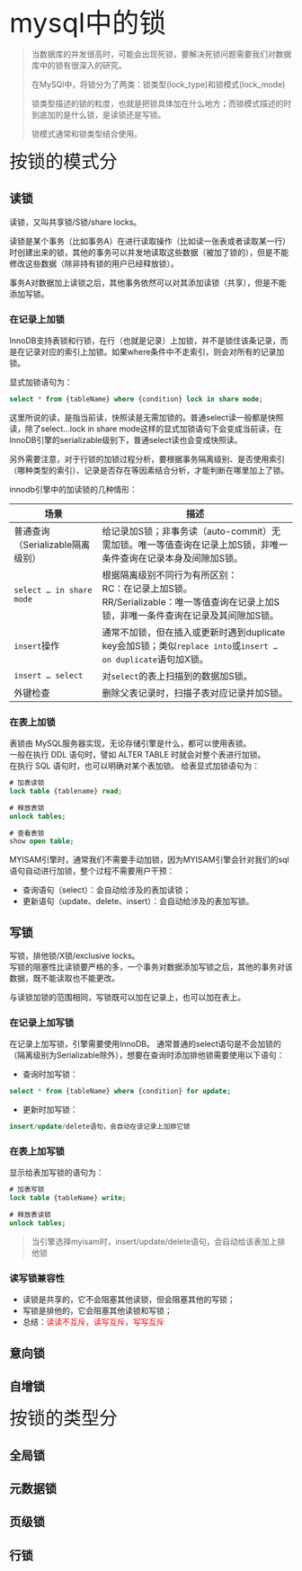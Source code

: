 <font size=8>mysql中的锁</font>

> 当数据库的并发很高时，可能会出现死锁，要解决死锁问题需要我们对数据库中的锁有很深入的研究。
> 
> 在MySQl中，将锁分为了两类：锁类型(lock_type)和锁模式(lock_mode)
> 
> 锁类型描述的锁的粒度，也就是把锁具体加在什么地方；而锁模式描述的时到底加的是什么锁，是读锁还是写锁。
> 
> 锁模式通常和锁类型结合使用。

<font size=6>按锁的模式分</font>
## 读锁
读锁，又叫共享锁/S锁/share locks。

读锁是某个事务（比如事务A）在进行读取操作（比如读一张表或者读取某一行）时创建出来的锁，其他的事务可以并发地读取这些数据（被加了锁的），但是不能修改这些数据（除非持有锁的用户已经释放锁）。

事务A对数据加上读锁之后，其他事务依然可以对其添加读锁（共享），但是不能添加写锁。
### 在记录上加锁
InnoDB支持表锁和行锁，在行（也就是记录）上加锁，并不是锁住该条记录，而是在记录对应的索引上加锁。如果where条件中不走索引，则会对所有的记录加锁。

显式加锁语句为：
```sql
select * from {tableName} where {condition} lock in share mode;
```
这里所说的读，是指当前读，快照读是无需加锁的。普通select读一般都是快照读，除了select...lock in share mode这样的显式加锁语句下会变成当前读，在InnoDB引擎的serializable级别下，普通select读也会变成快照读。

另外需要注意，对于行锁的加锁过程分析，要根据事务隔离级别、是否使用索引（哪种类型的索引）、记录是否存在等因素结合分析，才能判断在哪里加上了锁。

innodb引擎中的加读锁的几种情形：

| 场景 | 描述 |
| --- | --- |
| 普通查询（Serializable隔离级别） | 给记录加S锁；非事务读（auto-commit）无需加锁。唯一等值查询在记录上加S锁，非唯一条件查询在记录本身及间隙加S锁。|
| `select … in share mode` | 根据隔离级别不同行为有所区别：<br>RC：在记录上加S锁。<br>RR/Serializable：唯一等值查询在记录上加S锁，非唯一条件查询在记录及其间隙加S锁。|
| `insert`操作 | 通常不加锁，但在插入或更新时遇到duplicate key会加S锁；类似`replace into`或`insert … on duplicate`语句加X锁。|
| `insert … select` | 对`select`的表上扫描到的数据加S锁。|
| 外键检查 | 删除父表记录时，扫描子表对应记录并加S锁。|

### 在表上加锁
表锁由 MySQL服务器实现，无论存储引擎是什么，都可以使用表锁。  
一般在执行 DDL 语句时，譬如 ALTER TABLE 时就会对整个表进行加锁。  
在执行 SQL 语句时，也可以明确对某个表加锁。 给表显式加锁语句为：
```sql
# 加表读锁
lock table {tablename} read;
  
# 释放表锁
unlock tables;
  
# 查看表锁
show open table;
```

MYISAM引擎时，通常我们不需要手动加锁，因为MYISAM引擎会针对我们的sql语句自动进行加锁，整个过程不需要用户干预：
- 查询语句（select）：会自动给涉及的表加读锁；
- 更新语句（update、delete、insert）：会自动给涉及的表加写锁。

## 写锁
写锁，排他锁/X锁/exclusive locks。  
写锁的阻塞性比读锁要严格的多，一个事务对数据添加写锁之后，其他的事务对该数据，既不能读取也不能更改。

与读锁加锁的范围相同，写锁既可以加在记录上，也可以加在表上。

### 在记录上加写锁
在记录上加写锁，引擎需要使用InnoDB。 通常普通的select语句是不会加锁的（隔离级别为Serializable除外），想要在查询时添加排他锁需要使用以下语句： 
- 查询时加写锁：
```sql
select * from {tableName} where {condition} for update;
```
- 更新时加写锁：
```sql
insert/update/delete语句，会自动在该记录上加排它锁
```

### 在表上加写锁
显示给表加写锁的语句为：
```sql
# 加表写锁
lock table {tableName} write;
  
# 释放表读锁
unlock tables;
```

> 当引擎选择myisam时，insert/update/delete语句，会自动给该表加上排他锁

### 读写锁兼容性
- 读锁是共享的，它不会阻塞其他读锁，但会阻塞其他的写锁；
- 写锁是排他的，它会阻塞其他读锁和写锁；
- 总结：<font color=red>读读不互斥，读写互斥，写写互斥</font>

## 意向锁
## 自增锁

<font size=6>按锁的类型分</font>
## 全局锁
## 元数据锁
## 页级锁
## 行锁